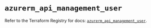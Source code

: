 # `azurerm_api_management_user`

Refer to the Terraform Registry for docs: [`azurerm_api_management_user`](https://registry.terraform.io/providers/hashicorp/azurerm/4.30.0/docs/resources/api_management_user).
